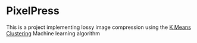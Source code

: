 # PixelPress

This is a project implementing lossy image compression using the [K Means Clustering](https://en.wikipedia.org/wiki/K-means_clustering) Machine learning algorithm

 

